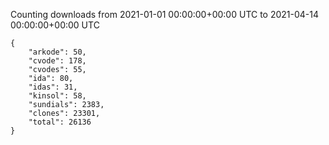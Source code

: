 
Counting downloads from 2021-01-01 00:00:00+00:00 UTC to 2021-04-14 00:00:00+00:00 UTC

```
{
    "arkode": 50,
    "cvode": 178,
    "cvodes": 55,
    "ida": 80,
    "idas": 31,
    "kinsol": 58,
    "sundials": 2383,
    "clones": 23301,
    "total": 26136
}
```
